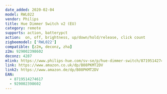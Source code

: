 ```yaml
---
date_added: 2020-02-04
model: RWL022
vendor: Philips
title: Hue Dimmer Switch v2 (EU)
category: remote
supports: action, batterypct
action:  on, off, brightness, up/down/hold/release, click count
zigbeemodel: ['RWL022']
compatible: [z2m, deconz, zha]
z2m: 929002398602
deconz: 4287
mlink: https://www.philips-hue.com/sv-se/p/hue-dimmer-switch/8719514274617
link: https://www.amazon.co.uk/dp/B08PKMT2DV
link2: https://www.amazon.de/dp/B08PKMT2DV
EAN:
  - 8719514274617
  - 929002398602
---
```


